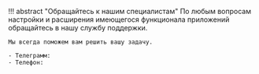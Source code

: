 !!! abstract "Обращайтесь к нашим специалистам"
	По любым вопросам настройки и расширения имеющегося функционала приложений обращайтесь в нашу службу поддержки. 
	
	Мы всегда поможем вам решить вашу задачу.
	
	- Телеграмм: 
	- Телефон: 
